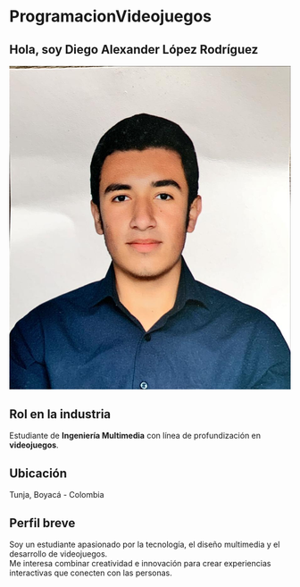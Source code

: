 # ProgramacionVideojuegos
## Hola, soy Diego Alexander López Rodríguez

![Foto personal](https://github.com/Leidy-v/ProgramacionVideojuegos/blob/4f38db8212abe405952efdebaf117cdeeb169fc0/Diego/foto.jpeg)

##  Rol en la industria
Estudiante de **Ingeniería Multimedia** con línea de profundización en **videojuegos**.  

##  Ubicación
Tunja, Boyacá - Colombia  

##  Perfil breve
Soy un estudiante apasionado por la tecnología, el diseño multimedia y el desarrollo de videojuegos.  
Me interesa combinar creatividad e innovación para crear experiencias interactivas que conecten con las personas.  
